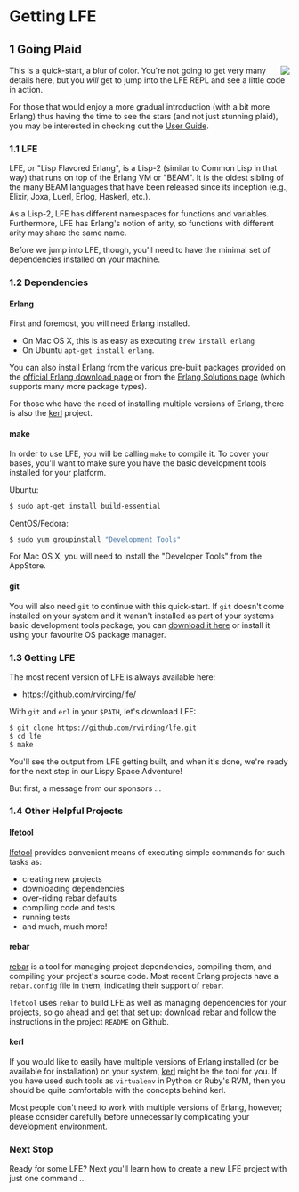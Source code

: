 # Getting LFE


## 1 Going Plaid

<img src="https://raw.github.com/lfe/docs/master/images/plaid.jpg"
     style="float: right;">
This is a quick-start, a blur of color. You're not going to get very many
details here, but you *will* get to jump into the LFE REPL and see a little
code in action.

For those that would enjoy a more gradual introduction (with a bit more Erlang)
thus having the time to see the stars (and not just stunning plaid), you may be
interested in checking out the
<a href="http://docs.lfe.io/user-guide/intro/1.html">User Guide</a>.


### 1.1 LFE

LFE, or "Lisp Flavored Erlang", is a Lisp-2 (similar to Common Lisp in that way) that runs on top of the Erlang VM or "BEAM". It is the oldest sibling of the many BEAM languages that have been released since its inception (e.g., Elixir, Joxa, Luerl, Erlog, Haskerl, etc.).

As a Lisp-2, LFE has different namespaces for functions and variables. Furthermore, LFE has Erlang's notion of arity, so functions with different arity may share the same name.

Before we jump into LFE, though, you'll need to have the minimal set of dependencies installed on your machine.


### 1.2 Dependencies

#### Erlang

First and foremost, you will need Erlang installed.

 * On Mac OS X, this is as easy as executing ```brew install erlang```
 * On Ubuntu ```apt-get install erlang```.

You can also install Erlang from the various pre-built packages
provided on the <a href="http://www.erlang.org/download.html">official Erlang
download page</a> or from the
<a href="https://www.erlang-solutions.com/downloads/download-erlang-otp">Erlang
Solutions page</a> (which supports many more package types).

For those who have the need of installing multiple versions of Erlang, there is also the [kerl](https://github.com/spawngrid/kerl) project.

#### make

In order to use LFE, you will be calling ``make`` to compile it. To cover your bases, you'll want to make sure you have the basic development tools installed for your platform.

Ubuntu:

```bash
$ sudo apt-get install build-essential
```

CentOS/Fedora:

```bash
$ sudo yum groupinstall "Development Tools"
```

For Mac OS X, you will need to install the "Developer Tools" from the AppStore.

#### git

You will also need ``git`` to continue with this quick-start. If ``git`` doesn't come installed on your system and it wansn't installed as part of your systems basic development tools package, you can <a href="http://git-scm.com/downloads">download it here</a>
or install it using your favourite OS package manager.

### 1.3 Getting LFE

The most recent version of LFE is always available here:
 * https://github.com/rvirding/lfe/

With ``git`` and ``erl`` in your ``$PATH``, let's download LFE:

```bash
$ git clone https://github.com/rvirding/lfe.git
$ cd lfe
$ make
```

You'll see the output from LFE getting built, and when it's done, we're ready for the next step in our Lispy Space Adventure!

But first, a message from our sponsors ...


### 1.4 Other Helpful Projects

#### lfetool

[lfetool](https://github.com/lfe/lfetool/) provides convenient means of executing simple commands for such tasks as:
 * creating new projects
 * downloading dependencies
 * over-riding rebar defaults
 * compiling code and tests
 * running tests
 * and much, much more!

#### rebar

[rebar](https://github.com/rebar/rebar/) is a tool for managing project dependencies, compiling them, and
compiling your project's source code. Most recent Erlang projects have a
``rebar.config`` file in them, indicating their support of ``rebar``.

``lfetool`` uses ```rebar``` to build LFE as well as managing dependencies for
your projects, so go ahead and get that set up:
<a href="https://github.com/basho/rebar">download rebar</a> and follow the
instructions in the project ``README`` on Github.

#### kerl

If you would like to easily have multiple versions of Erlang installed (or be
available for installation) on your system,
[kerl](https://github.com/spawngrid/kerl) might be the tool for you. If
you have used such tools as ``virtualenv`` in Python or Ruby's RVM, then you
should be quite comfortable with the concepts behind kerl.

Most people don't need to work with multiple versions of Erlang, however;
please consider carefully before unnecessarily complicating your development
environment.


### Next Stop

Ready for some LFE? Next you'll learn how to create a new LFE project with
just one command ...

